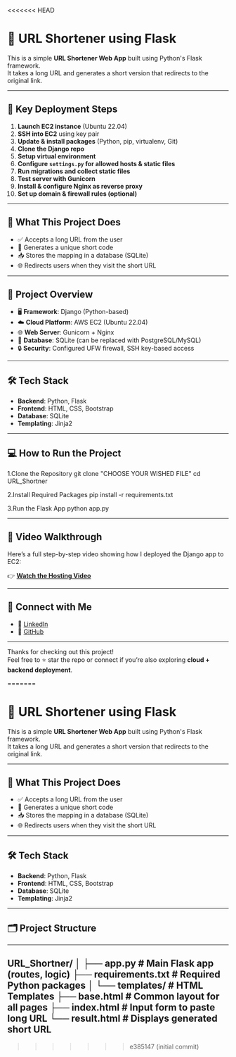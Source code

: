 <<<<<<< HEAD
# 🔗 URL Shortener using Flask

This is a simple **URL Shortener Web App** built using Python's Flask framework.  
It takes a long URL and generates a short version that redirects to the original link.

---

## 📂 Key Deployment Steps

1. **Launch EC2 instance** (Ubuntu 22.04)  
2. **SSH into EC2** using key pair  
3. **Update & install packages** (Python, pip, virtualenv, Git)  
4. **Clone the Django repo**  
5. **Setup virtual environment**  
6. **Configure `settings.py` for allowed hosts & static files**  
7. **Run migrations and collect static files**  
8. **Test server with Gunicorn**  
9. **Install & configure Nginx as reverse proxy**  
10. **Set up domain & firewall rules (optional)**

---

## 🎯 What This Project Does

- ✅ Accepts a long URL from the user
- 🔁 Generates a unique short code
- 📥 Stores the mapping in a database (SQLite)
- 🌐 Redirects users when they visit the short URL

---


## 🔧 Project Overview

- 🖥️ **Framework**: Django (Python-based)
- ☁️ **Cloud Platform**: AWS EC2 (Ubuntu 22.04)
- 🌐 **Web Server**: Gunicorn + Nginx
- 🐘 **Database**: SQLite (can be replaced with PostgreSQL/MySQL)
- 🔒 **Security**: Configured UFW firewall, SSH key-based access

---

## 🛠 Tech Stack

- **Backend**: Python, Flask  
- **Frontend**: HTML, CSS, Bootstrap  
- **Database**: SQLite  
- **Templating**: Jinja2  

---

## 💻 How to Run the Project


1.Clone the Repository
git clone "CHOOSE YOUR WISHED FILE"
cd URL_Shortner

2.Install Required Packages
pip install -r requirements.txt

3.Run the Flask App
python app.py

---


## 🎥 Video Walkthrough

Here’s a full step-by-step video showing how I deployed the Django app to EC2:

👉 **[Watch the Hosting Video](https://www.linkedin.com/posts/tanvir-mulla-198309251_aws-django-ec2-activity-7344208813438263296-FiSH?utm_source=share&utm_medium=member_desktop&rcm=ACoAAD4o8cQBoxlOyxzep3NPl2yi2a-A18LwdVs)**  
> 

---

## 🔗 Connect with Me

- 🔗 [LinkedIn](https://www.linkedin.com/in/tanvir-mulla-198309251/)
- 🐙 [GitHub](https://github.com/tanvirmulla11)

---


Thanks for checking out this project!  
Feel free to ⭐ star the repo or connect if you’re also exploring **cloud + backend deployment**.




=======
# 🔗 URL Shortener using Flask

This is a simple **URL Shortener Web App** built using Python's Flask framework.  
It takes a long URL and generates a short version that redirects to the original link.

---

## 🎯 What This Project Does

- ✅ Accepts a long URL from the user
- 🔁 Generates a unique short code
- 📥 Stores the mapping in a database (SQLite)
- 🌐 Redirects users when they visit the short URL

---

## 🛠 Tech Stack

- **Backend**: Python, Flask  
- **Frontend**: HTML, CSS, Bootstrap  
- **Database**: SQLite  
- **Templating**: Jinja2  

---

## 🗂 Project Structure
---
URL_Shortner/
│
├── app.py # Main Flask app (routes, logic)
├── requirements.txt # Required Python packages
│
└── templates/ # HTML Templates
├── base.html # Common layout for all pages
├── index.html # Input form to paste long URL
└── result.html # Displays generated short URL
---
>>>>>>> e385147 (initial commit)
